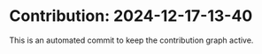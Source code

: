 # Contribution: 2024-12-17-13-40
This is an automated commit to keep the contribution graph active.
